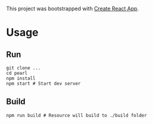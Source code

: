This project was bootstrapped with [Create React App](https://github.com/facebookincubator/create-react-app).

# Usage

## Run

```shell
git clone ...
cd pearl
npm install
npm start # Start dev server
```

## Build

```shell
npm run build # Resource will build to ./build folder
```
